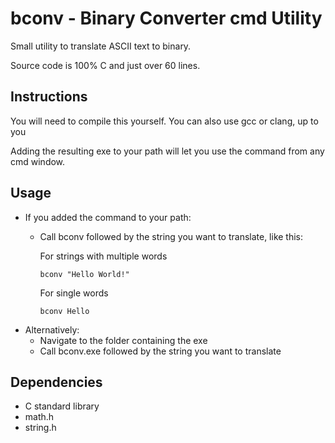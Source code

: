 # bconv - Binary Converter cmd Utility
Small utility to translate ASCII text to binary.

Source code is 100% C and just over 60 lines.

## Instructions
You will need to compile this yourself.
You can also use gcc or clang, up to you

Adding the resulting exe to your path will let you use the command from any cmd window.

## Usage
 - If you added the command to your path:
	- Call bconv followed by the string you want to translate, like this:

		For strings with multiple words
		``` 
		bconv "Hello World!" 
		``` 
		For single words
		```
		bconv Hello 
		```
 - Alternatively:
	- Navigate to the folder containing the exe
	- Call bconv.exe followed by the string you want to translate


## Dependencies
 - C standard library
 - math.h
 - string.h